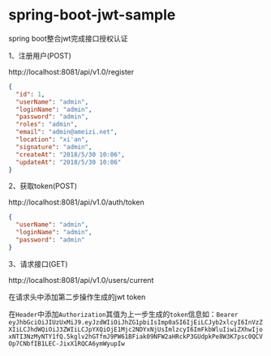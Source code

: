 # spring-boot-jwt-sample

spring boot整合jwt完成接口授权认证

1、注册用户(POST)

http://localhost:8081/api/v1.0/register

```json
{
  "id": 1,
  "userName": "admin",
  "loginName": "admin",
  "password": "admin",
  "roles": "admin",
  "email": "admin@ameizi.net",
  "location": "xi'an",
  "signature": "admin",
  "createAt": "2018/5/30 10:06",
  "updateAt": "2018/5/30 10:06"
}
```

2、获取token(POST)

http://localhost:8081/api/v1.0/auth/token

```json
{
  "userName": "admin",
  "loginName": "admin",
  "password": "admin"
}
```

3、请求接口(GET)

http://localhost:8081/api/v1.0/users/current

在请求头中添加第二步操作生成的jwt token

在`Header`中添加`Authorization`其值为上一步生成的`token`信息如：`Bearer eyJhbGciOiJIUzUxMiJ9.eyJzdWIiOiJhZG1pbiIsImp0aSI6IjEiLCJyb2xlcyI6InVzZXIiLCJhdWQiOiJ3ZWIiLCJpYXQiOjE1Mjc2NDYxNjUsImlzcyI6ImFkbWluIiwiZXhwIjoxNTI3NzMyNTY1fQ.5kglv2hGTfmJ9PW61BFiak09NFW2aHRckP3GUdpkPe8W3K7psc0QCVOp7CNbfIB1LEC-JixX1RQCA6ymWyupIw`
